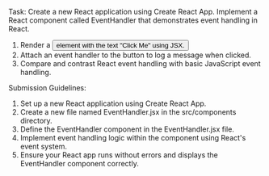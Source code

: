 Task: Create a new React application using Create React App. Implement a React component called EventHandler that demonstrates event handling in React.

1. Render a <button> element with the text "Click Me" using JSX.
2. Attach an event handler to the button to log a message when clicked.
3. Compare and contrast React event handling with basic JavaScript event handling.

Submission Guidelines:

1. Set up a new React application using Create React App.
2. Create a new file named EventHandler.jsx in the src/components directory.
3. Define the EventHandler component in the EventHandler.jsx file.
4. Implement event handling logic within the component using React's event system.
5. Ensure your React app runs without errors and displays the EventHandler component correctly.
